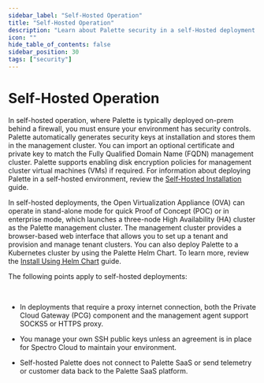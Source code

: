 ```yaml
---
sidebar_label: "Self-Hosted Operation"
title: "Self-Hosted Operation"
description: "Learn about Palette security in a self-Hosted deployment."
icon: ""
hide_table_of_contents: false
sidebar_position: 30
tags: ["security"]
---
```


# Self-Hosted Operation

In self-hosted operation, where Palette is typically deployed on-prem behind a firewall, you must ensure your
environment has security controls. Palette automatically generates security keys at installation and stores them in the
management cluster. You can import an optional certificate and private key to match the Fully Qualified Domain Name
(FQDN) management cluster. Palette supports enabling disk encryption policies for management cluster virtual machines
(VMs) if required. For information about deploying Palette in a self-hosted environment, review the
[Self-Hosted Installation](../../self-hosted-setup/palette/palette.md) guide.

In self-hosted deployments, the Open Virtualization Appliance (OVA) can operate in stand-alone mode for quick Proof of
Concept (POC) or in enterprise mode, which launches a three-node High Availability (HA) cluster as the Palette
management cluster. The management cluster provides a browser-based web interface that allows you to set up a tenant and
provision and manage tenant clusters. You can also deploy Palette to a Kubernetes cluster by using the Palette Helm
Chart. To learn more, review the
[Install Using Helm Chart](../../self-hosted-setup/palette/supported-environments/kubernetes/install/install.md) guide.

The following points apply to self-hosted deployments:

<br />

- In deployments that require a proxy internet connection, both the Private Cloud Gateway (PCG) component and the
  management agent support SOCKS5 or HTTPS proxy.

- You manage your own SSH public keys unless an agreement is in place for Spectro Cloud to maintain your environment.

- Self-hosted Palette does not connect to Palette SaaS or send telemetry or customer data back to the Palette SaaS
  platform.
